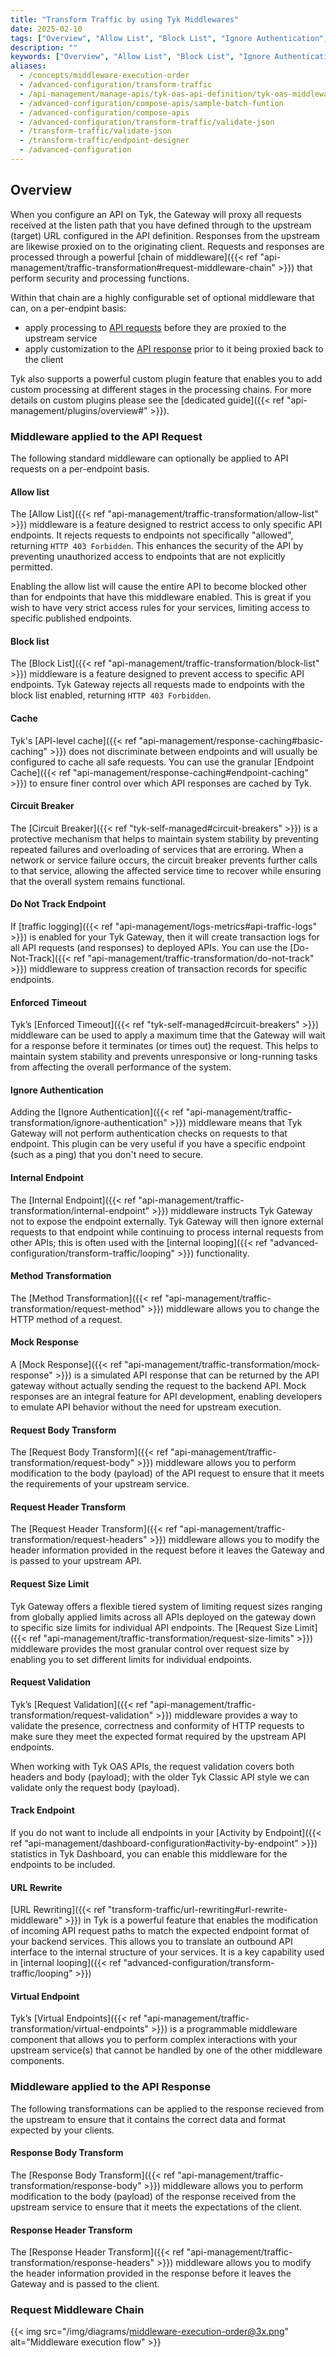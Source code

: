 ```yaml
---
title: "Transform Traffic by using Tyk Middlewares"
date: 2025-02-10
tags: ["Overview", "Allow List", "Block List", "Ignore Authentication", "Internal Endpoint", "Request Method ", "Request Body ", "Request Headers ", "Response Body", "Response Headers", "Request Validation", "Mock Response", "Virtual Endpoints", "Go Templates", "JQ Transforms", "Request Context Variables"]
description: ""
keywords: ["Overview", "Allow List", "Block List", "Ignore Authentication", "Internal Endpoint", "Request Method ", "Request Body ", "Request Headers ", "Response Body", "Response Headers", "Request Validation", "Mock Response", "Virtual Endpoints", "Go Templates", "JQ Transforms", "Request Context Variables"]
aliases:
  - /concepts/middleware-execution-order
  - /advanced-configuration/transform-traffic
  - /api-management/manage-apis/tyk-oas-api-definition/tyk-oas-middleware
  - /advanced-configuration/compose-apis/sample-batch-funtion
  - /advanced-configuration/compose-apis
  - /advanced-configuration/transform-traffic/validate-json
  - /transform-traffic/validate-json
  - /transform-traffic/endpoint-designer
  - /advanced-configuration
---
```


## Overview

When you configure an API on Tyk, the Gateway will proxy all requests received at the listen path that you have defined through to the upstream (target) URL configured in the API definition. Responses from the upstream are likewise proxied on to the originating client. Requests and responses are processed through a powerful [chain of middleware]({{< ref "api-management/traffic-transformation#request-middleware-chain" >}}) that perform security and processing functions.

Within that chain are a highly configurable set of optional middleware that can, on a per-endpint basis:
- apply processing to [API requests](#middleware-applied-to-the-api-request) before they are proxied to the upstream service
- apply customization to the [API response](#middleware-applied-to-the-api-response) prior to it being proxied back to the client

Tyk also supports a powerful custom plugin feature that enables you to add custom processing at different stages in the processing chains. For more details on custom plugins please see the [dedicated guide]({{< ref "api-management/plugins/overview#" >}}).

### Middleware applied to the API Request

The following standard middleware can optionally be applied to API requests on a per-endpoint basis.

#### Allow list

The [Allow List]({{< ref "api-management/traffic-transformation/allow-list" >}}) middleware is a feature designed to restrict access to only specific API endpoints. It rejects requests to endpoints not specifically "allowed", returning `HTTP 403 Forbidden`. This enhances the security of the API by preventing unauthorized access to endpoints that are not explicitly permitted.

Enabling the allow list will cause the entire API to become blocked other than for endpoints that have this middleware enabled. This is great if you wish to have very strict access rules for your services, limiting access to specific published endpoints.

#### Block list

The [Block List]({{< ref "api-management/traffic-transformation/block-list" >}})  middleware is a feature designed to prevent access to specific API endpoints. Tyk Gateway rejects all requests made to endpoints with the block list enabled, returning `HTTP 403 Forbidden`. 

#### Cache

Tyk's [API-level cache]({{< ref "api-management/response-caching#basic-caching" >}}) does not discriminate between endpoints and will usually be configured to cache all safe requests. You can use the granular [Endpoint Cache]({{< ref "api-management/response-caching#endpoint-caching" >}}) to ensure finer control over which API responses are cached by Tyk.

#### Circuit Breaker

The [Circuit Breaker]({{< ref "tyk-self-managed#circuit-breakers" >}}) is a protective mechanism that helps to maintain system stability by preventing repeated failures and overloading of services that are erroring. When a network or service failure occurs, the circuit breaker prevents further calls to that service, allowing the affected service time to recover while ensuring that the overall system remains functional.

#### Do Not Track Endpoint

If [traffic logging]({{< ref "api-management/logs-metrics#api-traffic-logs" >}}) is enabled for your Tyk Gateway, then it will create transaction logs for all API requests (and responses) to deployed APIs. You can use the [Do-Not-Track]({{< ref "api-management/traffic-transformation/do-not-track" >}}) middleware to suppress creation of transaction records for specific endpoints.

#### Enforced Timeout

Tyk’s [Enforced Timeout]({{< ref "tyk-self-managed#circuit-breakers" >}}) middleware can be used to apply a maximum time that the Gateway will wait for a response before it terminates (or times out) the request. This helps to maintain system stability and prevents unresponsive or long-running tasks from affecting the overall performance of the system.

#### Ignore Authentication

Adding the [Ignore Authentication]({{< ref "api-management/traffic-transformation/ignore-authentication" >}}) middleware means that Tyk Gateway will not perform authentication checks on requests to that endpoint. This plugin can be very useful if you have a specific endpoint (such as a ping) that you don't need to secure.

#### Internal Endpoint

The [Internal Endpoint]({{< ref "api-management/traffic-transformation/internal-endpoint" >}}) middleware instructs Tyk Gateway not to expose the endpoint externally. Tyk Gateway will then ignore external requests to that endpoint while continuing to process internal requests from other APIs; this is often used with the [internal looping]({{< ref "advanced-configuration/transform-traffic/looping" >}}) functionality.

#### Method Transformation

The [Method Transformation]({{< ref "api-management/traffic-transformation/request-method" >}}) middleware allows you to change the HTTP method of a request.

#### Mock Response

A [Mock Response]({{< ref "api-management/traffic-transformation/mock-response" >}}) is a simulated API response that can be returned by the API gateway without actually sending the request to the backend API. Mock responses are an integral feature for API development, enabling developers to emulate API behavior without the need for upstream execution.

#### Request Body Transform

The [Request Body Transform]({{< ref "api-management/traffic-transformation/request-body" >}}) middleware allows you to perform modification to the body (payload) of the API request to ensure that it meets the requirements of your upstream service.

#### Request Header Transform

The [Request Header Transform]({{< ref "api-management/traffic-transformation/request-headers" >}}) middleware allows you to modify the header information provided in the request before it leaves the Gateway and is passed to your upstream API.

#### Request Size Limit

Tyk Gateway offers a flexible tiered system of limiting request sizes ranging from globally applied limits across all APIs deployed on the gateway down to specific size limits for individual API endpoints. The [Request Size Limit]({{< ref "api-management/traffic-transformation/request-size-limits" >}}) middleware provides the most granular control over request size by enabling you to set different limits for individual endpoints.

#### Request Validation

Tyk’s [Request Validation]({{< ref "api-management/traffic-transformation/request-validation" >}}) middleware provides a way to validate the presence, correctness and conformity of HTTP requests to make sure they meet the expected format required by the upstream API endpoints.

When working with Tyk OAS APIs, the request validation covers both headers and body (payload); with the older Tyk Classic API style we can validate only the request body (payload).

#### Track Endpoint

If you do not want to include all endpoints in your [Activity by Endpoint]({{< ref "api-management/dashboard-configuration#activity-by-endpoint" >}}) statistics in Tyk Dashboard, you can enable this middleware for the endpoints to be included. 

#### URL Rewrite

[URL Rewriting]({{< ref "transform-traffic/url-rewriting#url-rewrite-middleware" >}}) in Tyk is a powerful feature that enables the modification of incoming API request paths to match the expected endpoint format of your backend services. This allows you to translate an outbound API interface to the internal structure of your services. It is a key capability used in [internal looping]({{< ref "advanced-configuration/transform-traffic/looping" >}})

#### Virtual Endpoint

Tyk’s [Virtual Endpoints]({{< ref "api-management/traffic-transformation/virtual-endpoints" >}}) is a programmable middleware component that allows you to perform complex interactions with your upstream service(s) that cannot be handled by one of the other middleware components.

### Middleware applied to the API Response

The following transformations can be applied to the response recieved from the upstream to ensure that it contains the correct data and format expected by your clients.

#### Response Body Transform

The [Response Body Transform]({{< ref "api-management/traffic-transformation/response-body" >}}) middleware allows you to perform modification to the body (payload) of the response received from the upstream service to ensure that it meets the expectations of the client.

#### Response Header Transform

The [Response Header Transform]({{< ref "api-management/traffic-transformation/response-headers" >}}) middleware allows you to modify the header information provided in the response before it leaves the Gateway and is passed to the client.
### Request Middleware Chain

{{< img src="/img/diagrams/middleware-execution-order@3x.png" alt="Middleware execution flow" >}}
